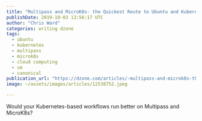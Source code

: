 ```yaml
---
title: "Multipass and MicroK8s- the Quickest Route to Ubuntu and Kubernetes?"
publishDate: 2019-10-03 13:56:17 UTC
author: "Chris Ward"
categories: writing dzone
tags:
  - ubuntu
  - kubernetes
  - multipass
  - microk8s
  - cloud computing
  - vm
  - canonical
publication_url: "https://dzone.com/articles/-multipass-and-microk8s-the-quickest-route-to-ubun"
image: ~/assets/images/articles/12538752.jpeg

---
```


Would your Kubernetes-based workflows run better on Multipass and MicroK8s?
